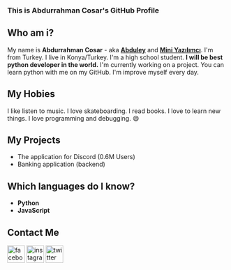 ### This is Abdurrahman Cosar's GitHub Profile

## Who am i?

My name is **Abdurrahman Cosar** - aka **[Abduley](https://www.instagram.com/abduleynet/)** and **[Mini Yazılımcı](https://www.twitter.com/miniyazilimci/)**. I'm from Turkey. I live in Konya/Turkey. I'm a high school student.
__**I will be best python developer in the world.**__ I'm currently working on a project. You can learn python with me on my GitHub. I'm improve myself every day.

## My Hobies
I like listen to music. I love skateboarding. I read books. I love to learn new things. I love programming and debugging. 😄

## My Projects
-  The application for Discord (0.6M Users)
-  Banking application (backend)

## Which languages do I know?

-  **Python**
-  **JavaScript**

## Contact Me


[<img src='https://img.icons8.com/doodle/48/000000/facebook-new.png' alt='facebook' height='40'>](https://facebook.com/miniyazilimcitr/)   [<img src='https://img.icons8.com/doodle/48/000000/instagram--v1.png' alt='instagram' height='40'>](https://instagram.com/miniyazilimci/)   [<img src='https://img.icons8.com/doodle/48/000000/twitter-circled.png' alt='twitter' height='40'>](https://twitter.com/miniyazilimci/)  

